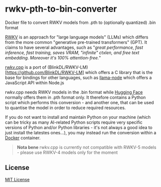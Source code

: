 # rwkv-pth-to-bin-converter

Docker file to convert RWKV models from .pth to (optionally quantized) .bin format

[RWKV](https://www.rwkv.com/) is an approach for "large language models" (LLMs) which differs from the more common "generative pre-trained transformers" (GPT). It claims to have several advantages, such as "_great performance, fast inference, fast training, saves VRAM, "infinite" ctxlen, and free text embedding. Moreover it's 100% attention-free._"

[rwkv.cpp](https://github.com/saharNooby/rwkv.cpp) is a port of (BlinkDL/RWKV-LM)[https://github.com/BlinkDL/RWKV-LM] which offers a C library that is the base for bindings for other languages, such as [llama-node](https://github.com/Atome-FE/llama-node) which offers a JavaScript API within Node.js

rwkv.cpp needs RWKV models in the .bin format while [Hugging Face](https://huggingface.co/BlinkDL) normally offers them in .pth format only. It therefore contains a Python script which performs this conversion - and another one, that can be used to quantise the model in order to reduce required resources.

If you do not want to install and maintain Python on your machine (which can be tricky as many AI-related Python scripts require very specific versions of Python and/or Python libraries - it's not always a good idea to just install the latestes ones...), you may instead run the conversion within a [Docker](https://www.docker.com/) container.




> **Nota bene** rwkv.cpp is currently not compatible with RWKV-5 models - please use RWKV-4 models only for the moment

## License ##

[MIT License](LICENSE.md)
